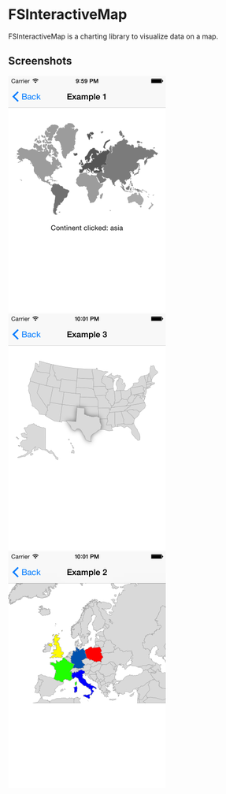 FSInteractiveMap
================

FSInteractiveMap is a charting library to visualize data on a map.

Screenshots
---
<img src="Screenshots/screen00.png" width="320px" />&nbsp;<img src="Screenshots/screen01.png" width="320px" />&nbsp;<img src="Screenshots/screen02.png" width="320px" />